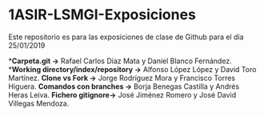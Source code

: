 # 1ASIR-LSMGI-Exposiciones

Este repositorio es para las exposiciones de clase de Github para el día 25/01/2019

***Carpeta.git ->** Rafael Carlos Díaz Mata y Daniel Blanco Fernández.
***Working directory/index/repository ->** Alfonso López López y David Toro Martínez.
**Clone vs Fork ->** Jorge Rodríguez Mora y Francisco Torres Higuera.
**Comandos con branches ->** Borja Benegas Castilla y Andrés Heras Leiva.
**Fichero gitignore->** José Jiménez Romero y José David Villegas Mendoza.
